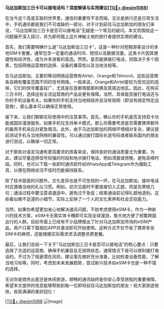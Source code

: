 **马达加斯加三日卡可以接电话吗？深度解读与实用建议[[TG💪+ @esim1088](https://t.me/s/esim1088)]**

在当今这个高度互联的世界里，通信的重要性不言而喻。无论是旅行还是日常生活中，手机通讯都是我们不可或缺的一部分。对于计划前往马达加斯加的朋友们来说，“马达加斯加三日卡是否可以接电话”无疑是一个常见的疑问。本文将围绕这一问题展开深入探讨，并为即将踏上这片神秘土地的旅行者提供实用的建议。

首先，我们需要明确什么是“马达加斯加三日卡”。这是一种针对短期游客设计的本地SIM卡套餐，通常包含一定量的通话时间、短信以及数据流量。这类卡片因其便捷性和经济性，成为许多游客的首选。然而，是否能够接打电话，则取决于多个因素，包括网络运营商的选择、设备的兼容性以及当地法规等。

在马达加斯加，主要的移动网络运营商有Airtel、Orange和Telmovil。这些运营商各自拥有覆盖范围不同的信号网络。一般来说，Orange和Airtel是较为受欢迎的选择，它们的信号覆盖较广，尤其是在首都塔那那利佛及其周边地区。因此，在购买三日卡时，选择这些主流运营商的产品会更有保障。当然，具体能否接打电话还与你的手机设备有关。如果你的手机支持当地频段并且没有锁网（即没有绑定特定运营商），那么基本可以确保正常使用。

接下来，让我们聊聊实际使用中的注意事项。首先，确认你的手机是否支持双卡功能或国际漫游服务。如果手机仅支持单卡模式，那么你需要考虑是否需要携带额外的备用手机来应对紧急情况。此外，由于马达加斯加的网络环境相对复杂，建议提前测试手机与当地网络的兼容性。可以通过拨打国际长途号码或者联系国内的朋友进行测试，以确保一切正常。

对于那些对语言沟通有更高要求的旅客来说，保持良好的通话质量尤为重要。为此，建议尽量选择信号较强的时段和地点拨打电话，例如清晨或傍晚，避免高峰时段。同时，也可以下载一些即时通讯软件如WhatsApp或Telegram作为辅助工具，以便在网络状况不佳时仍能保持联系。

除了技术层面的问题外，文化差异也是不可忽视的一环。在马达加斯加，接听电话时应遵循当地的礼仪习惯。例如，初次见面时不要直接切入正题，而是先寒暄几句；通话过程中要注意语速适中，避免过于急促；结束通话前记得礼貌地道别。这些看似微不足道的小细节，实际上反映了一个人的文化素养和社会交往能力。

当然，如果你希望更加省心地解决通讯问题，不妨考虑使用eSIM卡。作为一种新兴的技术方案，eSIM卡无需实体卡槽即可实现全球漫游，极大地方便了频繁跨国出行的人群。目前市面上已经有不少品牌推出了针对马达加斯加市场的eSIM产品，用户只需下载相应APP并激活即可开始使用。这种方式不仅节省了携带多张SIM卡的麻烦，还能根据实际需求灵活调整资费套餐。

最后，让我们总结一下关于“马达加斯加三日卡是否可以接电话”的核心要点：只要选择了合适的运营商、确保手机兼容且无锁网状态，通常情况下是可以顺利接打电话的。不过为了规避潜在风险，建议事先做好充分准备，比如检查设备性能、了解当地习俗等。同时，考虑到未来发展趋势，尝试新兴技术如eSIM卡也是一种不错的选择。

无论你是商务出差还是休闲旅游，顺畅的通讯始终是你安心享受旅程的重要保障。希望本文提供的信息能够帮助到每一位即将前往马达加斯加的朋友！祝大家旅途愉快，收获满满的美好回忆！

[[TG💪+ @esim1088](https://t.me/s/esim1088) ![Image](https://i.postimg.cc/4NQfJmqS/Snipaste-2025-05-13-00-14-12.png)]